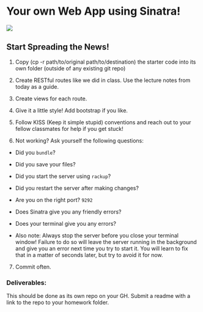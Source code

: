 # Your own Web App using Sinatra!

![](http://i.giphy.com/rfofDhVoQbdSg.gif)
## Start Spreading the News!

1. Copy (cp -r path/to/original path/to/destination) the starter code into its own folder (outside of any existing git repo)

2. Create RESTful routes like we did in class. Use the lecture notes from today as a guide.

3. Create views for each route.

4. Give it a little style! Add bootstrap if you like.

5. Follow KISS (Keep it simple stupid) conventions and reach out to your fellow classmates for help if you get stuck!

6. Not working? Ask yourself the following questions:
  - Did you `bundle`?
  - Did you save your files?
  - Did you start the server using `rackup`?
  - Did you restart the server after making changes?
  - Are you on the right port? `9292`
  - Does Sinatra give you any friendly errors?
  - Does your terminal give you any errors?

  - Also note: Always stop the server before you close your terminal window! Failure to do so will leave the server running in the background and give you an error next time you try to start it. You will learn to fix that in a matter of seconds later, but try to avoid it for now.

7. Commit often.
 
### Deliverables:
  This should be done as its own repo on your GH. Submit a readme with a link to the repo to your homework folder.
